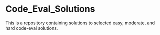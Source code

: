 # Code_Eval_Solutions
This is a repository containing solutions to selected easy, moderate, and hard code-eval solutions.
